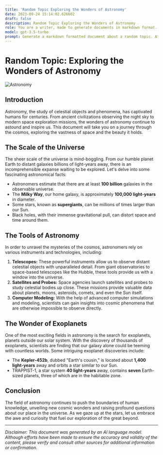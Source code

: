 ```yaml
---
title: 'Random Topic Exploring the Wonders of Astronomy'
date: 2023-09-24 15:14:02.626602
draft: false
description: Random Topic Exploring the Wonders of Astronomy
role: You are a writer, made to generate documents in markdown format. It is very important that all of the documents you generate are in valid markdown format.
model: gpt-3.5-turbo
prompt: Generate a markdown formatted document about a random topic. At the bottom, include a disclaimer explaining that the document was generated by you. The first line of the document should be the title. Make sure that the entire document is in proper markdown format, using a mix of various tags to make the document visually appealing.
---
```


# Random Topic: Exploring the Wonders of Astronomy

![Astronomy](https://images.unsplash.com/photo-1556828619-926d13780560)

## Introduction

Astronomy, the study of celestial objects and phenomena, has captivated humans for centuries. From ancient civilizations observing the night sky to modern space exploration missions, the wonders of astronomy continue to astound and inspire us. This document will take you on a journey through the cosmos, exploring the vastness of space and the beauty it holds.

## The Scale of the Universe

The sheer scale of the universe is mind-boggling. From our humble planet Earth to distant galaxies billions of light-years away, there is an incomprehensible expanse waiting to be explored. Let's delve into some fascinating astronomical facts:

- Astronomers estimate that there are at least **100 billion** galaxies in the observable universe.
- The **Milky Way**, our home galaxy, is approximately **100,000 light-years** in diameter.
- Some stars, known as **supergiants**, can be millions of times larger than our Sun.
- Black holes, with their immense gravitational pull, can distort space and time around them.

## The Tools of Astronomy

In order to unravel the mysteries of the cosmos, astronomers rely on various instruments and technologies, including:

1. **Telescopes:** These powerful instruments allow us to observe distant celestial objects with unparalleled detail. From giant observatories to space-based telescopes like the Hubble, these tools provide us with a window into the universe.
2. **Satellites and Probes:** Space agencies launch satellites and probes to study celestial bodies up close. These missions provide valuable data about planets, moons, asteroids, comets, and even the Sun itself.
3. **Computer Modeling:** With the help of advanced computer simulations and modeling, scientists can gain insights into cosmic phenomena that are otherwise impossible to observe directly.

## The Wonder of Exoplanets

One of the most exciting fields in astronomy is the search for exoplanets, planets outside our solar system. With the discovery of thousands of exoplanets, scientists are finding that our galaxy alone could be teeming with countless worlds. Some intriguing exoplanet discoveries include:

- The **Kepler-452b**, dubbed "Earth's cousin," is located about **1,400 light-years** away and orbits a star similar to our Sun.
- TRAPPIST-1, a star system **40 light-years** away, contains **seven** Earth-sized planets, three of which are in the habitable zone.

## Conclusion

The field of astronomy continues to push the boundaries of human knowledge, unveiling new cosmic wonders and raising profound questions about our place in the universe. As we gaze up at the stars, let us embrace the awe and curiosity that fuel our exploration of the great beyond.

---
*Disclaimer: This document was generated by an AI language model. Although efforts have been made to ensure the accuracy and validity of the content, please verify and consult other sources for additional information or confirmation.*